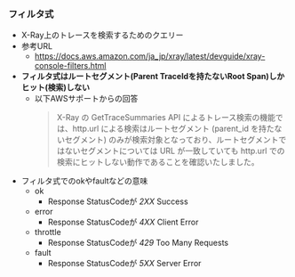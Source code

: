 ### フィルタ式
- X-Ray上のトレースを検索するためのクエリー
- 参考URL
  - https://docs.aws.amazon.com/ja_jp/xray/latest/devguide/xray-console-filters.html
- **フィルタ式はルートセグメント(Parent TraceIdを持たないRoot Span)しかヒット(検索)しない**
  - 以下AWSサポートからの回答
    > X-Ray の GetTraceSummaries API によるトレース検索の機能では、http.url による検索はルートセグメント (parent_id を持たないセグメント) のみが検索対象となっており、ルートセグメントではないセグメントについては URL が一致していても http.url での検索にヒットしない動作であることを確認いたしました。 
- フィルタ式でのokやfaultなどの意味
  - ok
    - Response StatusCodeが *2XX* Success
  - error
    - Response StatusCodeが *4XX* Client Error
  - throttle
    - Response StatusCodeが *429* Too Many Requests
  - fault
    - Response StatusCodeが *5XX* Server Error
